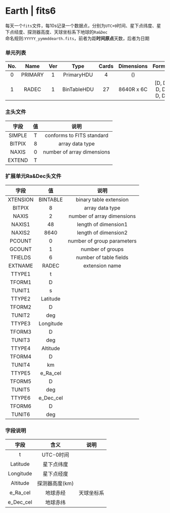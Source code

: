 # Earth | fits6

每天一个``fits``文件，每10s记录一个数据点，分别为``UTC+0``时间、星下点纬度、星下点经度、探测器高度、天球坐标系下地球的`Ra&Dec`  
命名规则:``YYYYY_yymmddearth.fits``，前者为距**时间原点**天数，后者为日期

### 单元列表

| No. |   Name  | Ver |     Type    | Cards | Dimensions |       Format       |
|:---:|:-------:|:---:|:-----------:|:-----:|:----------:|:------------------:|
|  0  | PRIMARY |  1  |  PrimaryHDU |   4   |     ()     |                    |
|  1  |  RADEC  |  1  | BinTableHDU |   27  | 8640R x 6C | [D, D, D, D, D, D] |

### 主头文件

|  字段  | 值 |            说明            |
|:------:|:--:|:--------------------------:|
| SIMPLE | T  | conforms to FITS standard  |
| BITPIX | 8  | array data type            |
| NAXIS  | 0  | number of array dimensions |
| EXTEND | T  |                            |

### 扩展单元Ra&Dec头文件

|   字段   |     值    |            说明            |
|:--------:|:---------:|:--------------------------:|
| XTENSION |  BINTABLE |   binary table extension   |
|  BITPIX  |     8     |       array data type      |
|   NAXIS  |     2     | number of array dimensions |
|  NAXIS1  |     48    |    length of dimension1    |
|  NAXIS2  |    8640   |    length of dimension2    |
|  PCOUNT  |     0     | number of group parameters |
|  GCOUNT  |     1     |      number of groups      |
|  TFIELDS |     6     |   number of table fields   |
|  EXTNAME |   RADEC   |       extension name       |
|  TTYPE1  |     t     |                            |
|  TFORM1  |     D     |                            |
|  TUNIT1  |     s     |                            |
|  TTYPE2  |  Latitude |                            |
|  TFORM2  |     D     |                            |
|  TUNIT2  |    deg    |                            |
|  TTYPE3  | Longitude |                            |
|  TFORM3  |     D     |                            |
|  TUNIT3  |    deg    |                            |
|  TTYPE4  |  Altitude |                            |
|  TFORM4  |     D     |                            |
|  TUNIT4  |     km    |                            |
|  TTYPE5  |  e_Ra_cel |                            |
|  TFORM5  |     D     |                            |
|  TUNIT5  |    deg    |                            |
|  TTYPE6  | e_Dec_cel |                            |
|  TFORM6  |     D     |                            |
|  TUNIT6  |    deg    |                            |

### 字段说明

|    字段   |      含义      |    说明    |
|:---------:|:--------------:|:----------:|
|     t     |    UTC-0时间   |            |
|  Latitude |   星下点纬度   |            |
| Longitude |   星下点经度   |            |
|  Altitude | 探测器高度(km) |            |
|  e_Ra_cel |    地球赤经    | 天球坐标系 |
| e_Dec_cel |    地球赤纬    |            |